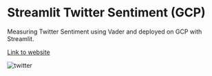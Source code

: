 # Streamlit Twitter Sentiment (GCP)
Measuring Twitter Sentiment using Vader and deployed on GCP with Streamlit.

[Link to website](https://data-science-362714.uc.r.appspot.com/)

![twitter](https://user-images.githubusercontent.com/26749795/197186812-1a265a4f-c5db-46a2-a27c-2ac138654e29.png)
